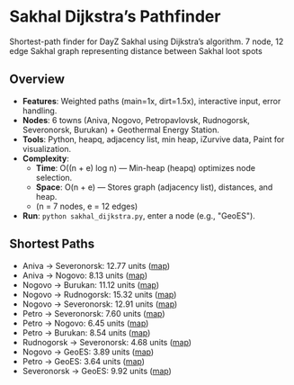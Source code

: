 # Sakhal Dijkstra’s Pathfinder
Shortest-path finder for DayZ Sakhal using Dijkstra’s algorithm.
7 node, 12 edge Sakhal graph representing distance between Sakhal loot spots

## Overview
- **Features**: Weighted paths (main=1x, dirt=1.5x), interactive input, error handling.
- **Nodes**: 6 towns (Aniva, Nogovo, Petropavlovsk, Rudnogorsk, Severonorsk, Burukan) + Geothermal Energy Station.
- **Tools**: Python, heapq, adjacency list, min heap, iZurvive data, Paint for visualization.
- **Complexity**:
  - **Time**: O((n + e) log n) — Min-heap (heapq) optimizes node selection.
  - **Space**: O(n + e) — Stores graph (adjacency list), distances, and heap.
  - (n = 7 nodes, e = 12 edges)
- **Run**: `python sakhal_dijkstra.py`, enter a node (e.g., "GeoES").

## Shortest Paths
- Aniva → Severonorsk: 12.77 units ([map](/maps_final/map_route_aniva_severomorsk.png))
- Aniva → Nogovo: 8.13 units ([map](maps_final/map_route_nogovo_aniva.png))
- Nogovo → Burukan: 11.12 units ([map](maps_final/map_route_nogovo_burukan.png))
- Nogovo → Rudnogorsk: 15.32 units ([map](maps_final/map_route_nogovo_to_rudnogorsk.png))
- Nogovo → Severonorsk: 12.91 units ([map](maps_final/map_route_nogovo_to_severonorsk.png))
- Petro → Severonorsk: 7.60 units ([map](maps_final/map_route_petro_to_severonorsk.png))
- Petro → Nogovo: 6.45 units ([map](maps_final/map_route__petro_to_nogovo.png))
- Petro → Burukan: 8.54 units ([map](maps_final/map_route__petro_to_burukan.png))
- Rudnogorsk → Severonorsk: 4.68 units ([map](maps_final/map_route__rudnogorsk_to_severonorsk.png))
- Nogovo → GeoES: 3.89 units ([map](maps_final/map_route__nogovo_to_geoes.png))
- Petro → GeoES: 3.64 units ([map](maps_final/map_route__petro_to_geoes.png))
- Severonorsk → GeoES: 9.92 units ([map](maps_final/map_route__severonorsk_to_geoes.png))
